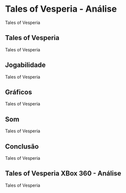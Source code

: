 ---
---

# Tales of Vesperia - Análise

Tales of Vesperia

## Tales of Vesperia

Tales of Vesperia

## Jogabilidade

Tales of Vesperia

## Gráficos

Tales of Vesperia

## Som

Tales of Vesperia

## Conclusão

Tales of Vesperia

## Tales of Vesperia XBox 360 - Análise

Tales of Vesperia

